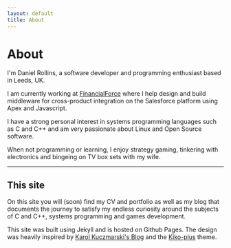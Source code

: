 ```yaml
---
layout: default
title: About
---
```


About
=====
I'm Daniel Rollins, a software developer and programming enthusiast based in Leeds, UK.

I am currently working at [FinancialForce](www.finacialforce.com) where I help design and build middleware for cross-product integration on the Salesforce platform using Apex and Javascript.

I have a strong personal interest in systems programming languages such as C and C++ and am very passionate about Linux and Open Source software.

When not programming or learning, I enjoy strategy gaming, tinkering with electronics and bingeing on TV box sets with my wife.

<hr>

## This site
On this site you will (soon) find my CV and portfolio as well as my blog that documents the journey to satisfy my endless curiosity around the subjects of C and C++, systems programming and games development.

This site was built using Jekyll and is hosted on Github Pages. The design was heavily inspired by [Karol Kuczmarski's Blog](http://xion.io/) and the [Kiko-plus](https://github.com/AWEEKJ/Kiko-plus) theme.
